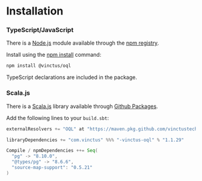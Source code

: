 Installation
============

### TypeScript/JavaScript

There is a [Node.js](https://nodejs.org/en/) module available through the [npm registry](https://www.npmjs.com/).

Install using the [npm install](https://docs.npmjs.com/downloading-and-installing-packages-locally) command:

```bash
npm install @vinctus/oql
```

TypeScript declarations are included in the package.

### Scala.js

There is a [Scala.js](https://www.scala-js.org/) library available through [Github Packages](https://github.com/features/packages).

Add the following lines to your `build.sbt`:

```sbt
externalResolvers += "OQL" at "https://maven.pkg.github.com/vinctustech/oql"

libraryDependencies += "com.vinctus" %%% "-vinctus-oql" % "1.1.29"

Compile / npmDependencies ++= Seq(
  "pg" -> "8.10.0",
  "@types/pg" -> "8.6.6",
  "source-map-support": "0.5.21"
)
```
